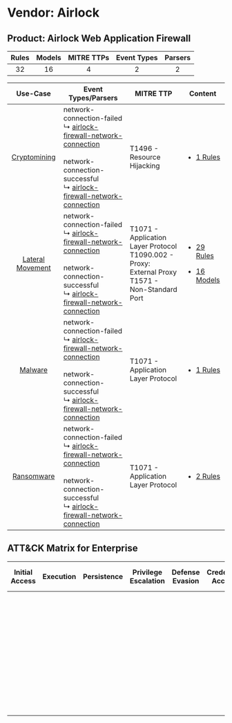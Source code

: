 Vendor: Airlock
===============
Product: Airlock Web Application Firewall
-----------------------------------------
| Rules | Models | MITRE TTPs | Event Types | Parsers |
|:-----:|:------:|:----------:|:-----------:|:-------:|
|  32   |   16   |     4      |      2      |    2    |

|                           Use-Case                           | Event Types/Parsers                                                                                                                                                                                                                                                                      | MITRE TTP                                                                                                | Content                                                                                                                                |
|:------------------------------------------------------------:| ---------------------------------------------------------------------------------------------------------------------------------------------------------------------------------------------------------------------------------------------------------------------------------------- | -------------------------------------------------------------------------------------------------------- | -------------------------------------------------------------------------------------------------------------------------------------- |
|     [Cryptomining](../../../UseCases/uc_cryptomining.md)     |  network-connection-failed<br> ↳ [airlock-firewall-network-connection](Parsers/parserContent_airlock-firewall-network-connection.md)<br><br> network-connection-successful<br> ↳ [airlock-firewall-network-connection](Parsers/parserContent_airlock-firewall-network-connection.md)<br> | T1496 - Resource Hijacking<br>                                                                           | [<ul><li>1 Rules</li></ul>](Rules_Models/r_m_airlock_airlock_web_application_firewall_Cryptomining.md)                                 |
| [Lateral Movement](../../../UseCases/uc_lateral_movement.md) |  network-connection-failed<br> ↳ [airlock-firewall-network-connection](Parsers/parserContent_airlock-firewall-network-connection.md)<br><br> network-connection-successful<br> ↳ [airlock-firewall-network-connection](Parsers/parserContent_airlock-firewall-network-connection.md)<br> | T1071 - Application Layer Protocol<br>T1090.002 - Proxy: External Proxy<br>T1571 - Non-Standard Port<br> | [<ul><li>29 Rules</li></ul><ul><li>16 Models</li></ul>](Rules_Models/r_m_airlock_airlock_web_application_firewall_Lateral_Movement.md) |
|          [Malware](../../../UseCases/uc_malware.md)          |  network-connection-failed<br> ↳ [airlock-firewall-network-connection](Parsers/parserContent_airlock-firewall-network-connection.md)<br><br> network-connection-successful<br> ↳ [airlock-firewall-network-connection](Parsers/parserContent_airlock-firewall-network-connection.md)<br> | T1071 - Application Layer Protocol<br>                                                                   | [<ul><li>1 Rules</li></ul>](Rules_Models/r_m_airlock_airlock_web_application_firewall_Malware.md)                                      |
|       [Ransomware](../../../UseCases/uc_ransomware.md)       |  network-connection-failed<br> ↳ [airlock-firewall-network-connection](Parsers/parserContent_airlock-firewall-network-connection.md)<br><br> network-connection-successful<br> ↳ [airlock-firewall-network-connection](Parsers/parserContent_airlock-firewall-network-connection.md)<br> | T1071 - Application Layer Protocol<br>                                                                   | [<ul><li>2 Rules</li></ul>](Rules_Models/r_m_airlock_airlock_web_application_firewall_Ransomware.md)                                   |

ATT&CK Matrix for Enterprise
----------------------------
| Initial Access | Execution | Persistence | Privilege Escalation | Defense Evasion | Credential Access | Discovery | Lateral Movement | Collection | Command and Control                                                                                                                                                                                                                                                                           | Exfiltration | Impact                                                                  |
| -------------- | --------- | ----------- | -------------------- | --------------- | ----------------- | --------- | ---------------- | ---------- | --------------------------------------------------------------------------------------------------------------------------------------------------------------------------------------------------------------------------------------------------------------------------------------------- | ------------ | ----------------------------------------------------------------------- |
|                |           |             |                      |                 |                   |           |                  |            | [Non-Standard Port](https://attack.mitre.org/techniques/T1571)<br><br>[Proxy: External Proxy](https://attack.mitre.org/techniques/T1090/002)<br><br>[Application Layer Protocol](https://attack.mitre.org/techniques/T1071)<br><br>[Proxy](https://attack.mitre.org/techniques/T1090)<br><br> |              | [Resource Hijacking](https://attack.mitre.org/techniques/T1496)<br><br> |